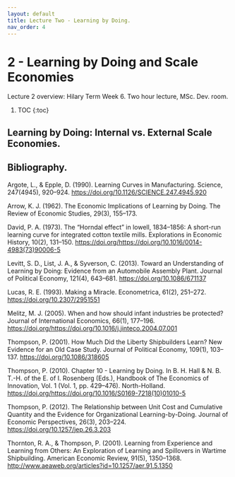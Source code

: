 ```yaml
---
layout: default
title: Lecture Two - Learning by Doing.
nav_order: 4
---
```


# 2 - Learning by Doing and Scale Economies

Lecture 2 overview: Hilary Term Week 6. Two hour lecture, MSc. Dev. room.

1. TOC
{:toc}


## Learning by Doing: Internal vs. External Scale Economies.



## Bibliography.

Argote, L., & Epple, D. (1990). Learning Curves in Manufacturing. Science, 247(4945), 920–924. https://doi.org/10.1126/SCIENCE.247.4945.920

Arrow, K. J. (1962). The Economic Implications of Learning by Doing. The Review of Economic Studies, 29(3), 155–173.

David, P. A. (1973). The “Horndal effect” in lowell, 1834–1856: A short-run learning curve for integrated cotton textile mills. Explorations in Economic History, 10(2), 131–150. https://doi.org/https://doi.org/10.1016/0014-4983(73)90006-5

Levitt, S. D., List, J. A., & Syverson, C. (2013). Toward an Understanding of Learning by Doing: Evidence from an Automobile Assembly Plant. Journal of Political Economy, 121(4), 643–681. https://doi.org/10.1086/671137

Lucas, R. E. (1993). Making a Miracle. Econometrica, 61(2), 251–272. https://doi.org/10.2307/2951551

Melitz, M. J. (2005). When and how should infant industries be 
protected? Journal of International Economics, 66(1), 177–196. https://doi.org/https://doi.org/10.1016/j.jinteco.2004.07.001

Thompson, P. (2001). How Much Did the Liberty Shipbuilders Learn? New Evidence for an Old Case Study. Journal of Political Economy, 109(1), 103–137. https://doi.org/10.1086/318605

Thompson, P. (2010). Chapter 10 - Learning by Doing. In B. H. Hall & N. B. T.-H. of the E. of I. Rosenberg (Eds.), Handbook of The Economics of Innovation, Vol. 1 (Vol. 1, pp. 429–476). North-Holland. https://doi.org/https://doi.org/10.1016/S0169-7218(10)01010-5

Thompson, P. (2012). The Relationship between Unit Cost and Cumulative Quantity and the Evidence for Organizational Learning-by-Doing. Journal of Economic Perspectives, 26(3), 203–224. https://doi.org/10.1257/jep.26.3.203

Thornton, R. A., & Thompson, P. (2001). Learning from Experience and Learning from Others: An Exploration of Learning and Spillovers in Wartime Shipbuilding. American Economic Review, 91(5), 1350–1368. http://www.aeaweb.org/articles?id=10.1257/aer.91.5.1350


